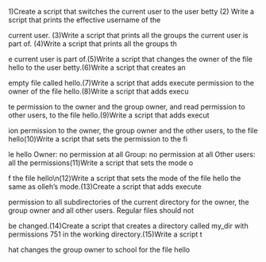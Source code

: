 1)Create a script that switches the current user to the user betty (2) Write a script that prints the effective username of the

 current user. (3)Write a script that prints all the groups the current user is part of. (4)Write a script that prints all the groups th

e current user is part of.(5)Write a script that changes the owner of the file hello to the user betty.(6)Write a script that creates an

 empty file called hello.(7)Write a script that adds execute permission to the owner of the file hello.(8)Write a script that adds execu

te permission to the owner and the group owner, and read permission to other users, to the file hello.(9)Write a script that adds execut

ion permission to the owner, the group owner and the other users, to the file hello(10)Write a script that sets the permission to the fi

le hello Owner: no permission at all Group: no permission at all Other users: all the permissions(11)Write a script that sets the mode o

f the file hello\n(12)Write a script that sets the mode of the file hello the same as olleh’s mode.(13)Create a script that adds execute

 permission to all subdirectories of the current directory for the owner, the group owner and all other users. Regular files should not 

be changed.(14)Create a script that creates a directory called my_dir with permissions 751 in the working directory.(15)Write a script t

hat changes the group owner to school for the file hello
